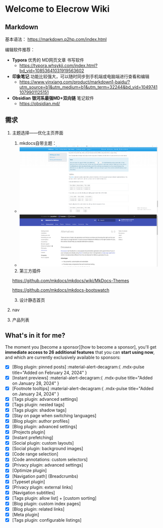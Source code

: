 # Welcome to Elecrow Wiki

## Markdown

基本语法： https://markdown.p2hp.com/index.html

编辑软件推荐：

- **Typora**  优秀的 MD网页文章 书写软件
  - https://typora.whsykji.com/index.html?bd_vid=10853641031919563602
- **印象笔记**  功能比较强大，可以随时同步到手机端或电脑端进行查看和编辑
  - https://www.yinxiang.com/product/markdown1-baidu/?utm_source=b1&utm_medium=b1&utm_term=32244&bd_vid=10497411079901125151
- **Obsidian** **银河系最强MD+双向链**  笔记软件 
  - https://obsidian.md/



## 需求

1. 主题选择——优化主页界面

    1) mkdocs自带主题：

     - <img src="./assets/images/image-20240319165822975.png" alt="image-20240319165822975" style="zoom:80%;" />
     - <img src="./assets/images/image-20240319165901049.png" alt="image-20240319165901049" style="zoom:80%;" />

    2) 第三方插件 

     https://github.com/mkdocs/mkdocs/wiki/MkDocs-Themes

     https://github.com/mkdocs/mkdocs-bootswatch

    3) 设计静态首页

2. nav

3. 产品列表


## What's in it for me?

The moment you [become a sponsor][how to become a sponsor], you'll get __immediate
access to 26 additional features__ that you can __start using now__, and
which are currently exclusively available to sponsors:

<div class="mdx-columns" markdown>

- [x] [Blog plugin: pinned posts] :material-alert-decagram:{ .mdx-pulse title="Added on February 24, 2024" }
- [x] [Instant previews] :material-alert-decagram:{ .mdx-pulse title="Added on January 28, 2024" }
- [x] [Footnote tooltips] :material-alert-decagram:{ .mdx-pulse title="Added on January 24, 2024" }
- [x] [Tags plugin: advanced settings]
- [x] [Tags plugin: nested tags]
- [x] [Tags plugin: shadow tags]
- [x] [Stay on page when switching languages]
- [x] [Blog plugin: author profiles]
- [x] [Blog plugin: advanced settings]
- [x] [Projects plugin]
- [x] [Instant prefetching]
- [x] [Social plugin: custom layouts]
- [x] [Social plugin: background images]
- [x] [Code range selection]
- [x] [Code annotations: custom selectors]
- [x] [Privacy plugin: advanced settings]
- [x] [Optimize plugin]
- [x] [Navigation path] (Breadcrumbs)
- [x] [Typeset plugin]
- [x] [Privacy plugin: external links]
- [x] [Navigation subtitles]
- [x] [Tags plugin: allow list] + [custom sorting]
- [x] [Blog plugin: custom index pages]
- [x] [Blog plugin: related links]
- [x] [Meta plugin]
- [x] [Tags plugin: configurable listings]

</div>